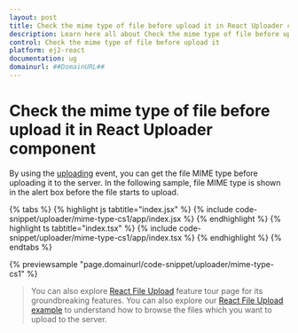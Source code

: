 ```yaml
---
layout: post
title: Check the mime type of file before upload it in React Uploader component | Syncfusion
description: Learn here all about Check the mime type of file before upload it in Syncfusion React Uploader component of Syncfusion Essential JS 2 and more.
control: Check the mime type of file before upload it 
platform: ej2-react
documentation: ug
domainurl: ##DomainURL##
---
```


# Check the mime type of file before upload it in React Uploader component

By using the [uploading](https://ej2.syncfusion.com/react/documentation/api/uploader/#uploading) event, you can get the file MIME type before uploading it to the server.
In the following sample, file MIME type is shown in the alert box before the file starts to upload.

{% tabs %}
{% highlight js tabtitle="index.jsx" %}
{% include code-snippet/uploader/mime-type-cs1/app/index.jsx %}
{% endhighlight %}
{% highlight ts tabtitle="index.tsx" %}
{% include code-snippet/uploader/mime-type-cs1/app/index.tsx %}
{% endhighlight %}
{% endtabs %}

 {% previewsample "page.domainurl/code-snippet/uploader/mime-type-cs1" %}

>You can also explore [React File Upload](https://www.syncfusion.com/react-components/react-file-upload) feature tour page for its groundbreaking features. You can also explore our [React File Upload example](https://ej2.syncfusion.com/react/demos/#/bootstrap5/uploader/default) to understand how to browse the files which you want to upload to the server.

